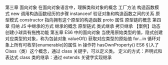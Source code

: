 第三章 面向对象
    在面向对象语言中，理解类和对象的概念
    工厂方法
    构造函数模式
    new 调用构造函数经历的步骤
    instanceof 验证对象和构造函数之间的关系
    原型模式
    constructor 指向拥有这个原型的构造函数
    proto 属性
    原型链的概念
    第四章 归纳 JS 中继承的方式
    继承的概念
    原型链式
    类式继承
    拷贝继承
    【案例】动态创建小球具有拖拽功能
    第五章 ES6 中的面向对象
    当使用原始类型的值，隐式创建对应类型的对象，称为包装对象
    valueOf() 获取对应类型的原始值
    for…in 循环对象上所有可枚举[enumerable]的属性
    in 操作符
    hasOwnProperty()
    ES6 引入了Class（类）这个概念，通过 class 关键字，可以定义类。
    定义的方式：声明式和表达式
    class 类的继承：通过 extends 关键字实现继承